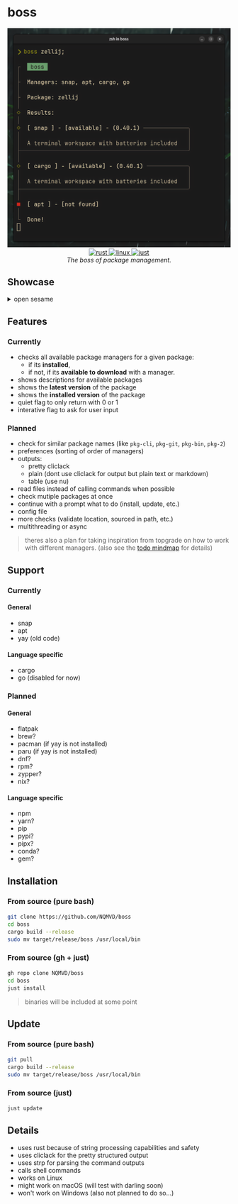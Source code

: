 # boss

<div align="center">
  <img alt="boss shot" src="./assets/boss_shot.png" />
  <br>
  <a href="https://github.com/NQMVD/boss?tab=readme-ov-file#details">
	  <img alt="rust" src="https://img.shields.io/badge/Rust-fe7a15?style=for-the-badge&logo=rust&logoColor=white&logoSize=auto&labelColor=gray">
  <a/>
  <a href="https://github.com/NQMVD/boss?tab=readme-ov-file#support">
  	<img alt="linux" src="https://img.shields.io/badge/Linux-E95420?style=for-the-badge&logo=linux&logoColor=white&logoSize=auto&labelColor=gray">
	</a>
  <a href="https://just.systems">
    <img alt="just" src="https://img.shields.io/badge/just-white?style=for-the-badge&logo=just&color=black">
  </a>
  <br>
  <i>The boss of package management.</i>
</div>


## Showcase
<details>
  <summary>open sesame</summary>

  ## helix query
  ![default.tape](./tapes/default.gif)

  ## helix query --interactive
  ![interactive.tape](./tapes/interactive.gif)

  ## shows latest version and installed version
  ![newversion.tape](./tapes/newversion.gif)

  ## stays quiet for scripts
  ![quiet.tape](./tapes/quiet.gif)
</details>

## Features
### Currently
- checks all available package managers for a given package:
  - if its **installed**,
  - if not, if its **available to download** with a manager.
- shows descriptions for available packages
- shows the **latest version** of the package
- shows the **installed version** of the package
- quiet flag to only return with 0 or 1
- interative flag to ask for user input

### Planned
- check for similar package names (like `pkg-cli`, `pkg-git`, `pkg-bin`, `pkg-2`)
- preferences (sorting of order of managers)
- outputs:
  - pretty cliclack
  - plain (dont use cliclack for output but plain text or markdown)
  - table (use nu)
- read files instead of calling commands when possible
- check mutiple packages at once
- continue with a prompt what to do (install, update, etc.)
- config file
- more checks (validate location, sourced in path, etc.)
- multithreading or async

> theres also a plan for taking inspiration from topgrade on how to work with different managers.
> (also see the [todo mindmap](todo.hmm) for details)


## Support
### Currently
#### General
- snap
- apt
- yay (old code)

#### Language specific
- cargo
- go (disabled for now)

### Planned
#### General
- flatpak
- brew?
- pacman (if yay is not installed)
- paru (if yay is not installed)
- dnf?
- rpm?
- zypper?
- nix?

#### Language specific
- npm
- yarn?
- pip
- pypi?
- pipx?
- conda?
- gem?

## Installation
### From source (pure bash)
```bash
git clone https://github.com/NQMVD/boss
cd boss
cargo build --release
sudo mv target/release/boss /usr/local/bin
```

### From source (gh + just)
```bash
gh repo clone NQMVD/boss
cd boss
just install
```
> binaries will be included at some point

## Update
### From source (pure bash)
```bash
git pull
cargo build --release
sudo mv target/release/boss /usr/local/bin
```

### From source (just)
```bash
just update
```


## Details
- uses rust because of string processing capabilities and safety
- uses cliclack for the pretty structured output
- uses strp for parsing the command outputs
- calls shell commands
- works on Linux
- might work on macOS (will test with darling soon)
- won't work on Windows (also not planned to do so...)
